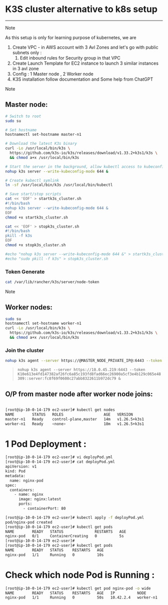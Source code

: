 # K3S cluster alternative to k8s setup

---

> [!NOTE]
>
> As this setup is only for learning purpose of kubernetes, we are

1. Create VPC - in AWS account with 3 Avl Zones and let's go with public subnets only :
   1. Edit inbound rules for Security group in that VPC
1. Create Launch Template for EC2 instance to launch 3 similar instances in 3 avl zone
1. Config : 1 Master node , 2 Worker node
1. K3S installation follow documentation and Some help from ChatGPT

> [!NOTE]
>
> ## Master node:

```sh
# Switch to root
sudo su

# Set hostname
hostnamectl set-hostname master-n1

# Download the latest K3s binary
curl -Lo /usr/local/bin/k3s \
  https://github.com/k3s-io/k3s/releases/download/v1.33.2+k3s1/k3s \
  && chmod a+x /usr/local/bin/k3s

# Start the server in the background, allow kubectl access to kubeconfig
nohup k3s server --write-kubeconfig-mode 644 &

# Create kubectl symlink
ln -sf /usr/local/bin/k3s /usr/local/bin/kubectl

# Save start/stop scripts
cat << 'EOF' > startk3s_cluster.sh
#!/bin/bash
nohup k3s server --write-kubeconfig-mode 644 &
EOF
chmod +x startk3s_cluster.sh

cat << 'EOF' > stopk3s_cluster.sh
#!/bin/bash
pkill -f k3s
EOF
chmod +x stopk3s_cluster.sh

#echo "nohup k3s server --write-kubeconfig-mode 644 &" > startk3s_cluster.sh
#echo "sudo pkill -f k3s" > stopk3s_cluster.sh
```

### Token Generate

```sh
cat /var/lib/rancher/k3s/server/node-token
```

> [!NOTE]
>
> ## Worker nodes:

```sh
sudo su
hostnamectl set-hostname worker-n1
curl -Lo /usr/local/bin/k3s \
  https://github.com/k3s-io/k3s/releases/download/v1.33.2+k3s1/k3s \
  && chmod a+x /usr/local/bin/k3s
```

### Join the cluster

```sh
nohup k3s agent --server https://@MASTER_NODE_PRIVATE_IP@:6443 --token @TOKEN@ &
```

> `nohup k3s agent --server https://10.0.45.219:6443 --token K10e613e4fd147382af26fc6a85c193fd8fad66ec26900a5cf3e4b129c065e48309::server:fc8f69f0608c27abb8322611b972dc79 &`

## O/P from master node after worker node joins:

```bash

[root@ip-10-0-14-179 ec2-user]# kubectl get nodes
NAME        STATUS   ROLES                  AGE   VERSION
master-n1   Ready    control-plane,master   14m   v1.26.5+k3s1
worker-n1   Ready    <none>                 18m   v1.26.5+k3s1
```

# 1 Pod Deployment :

```bash
[root@ip-10-0-14-179 ec2-user]# vi deployPod.yml
[root@ip-10-0-14-179 ec2-user]# cat deployPod.yml
apiVersion: v1
kind: Pod
metadata:
  name: nginx-pod
spec:
  containers:
    - name: nginx
      image: nginx:latest
      ports:
        - containerPort: 80

[root@ip-10-0-14-179 ec2-user]# kubectl apply -f deployPod.yml
pod/nginx-pod created
[root@ip-10-0-14-179 ec2-user]# kubectl get pods
NAME        READY   STATUS              RESTARTS   AGE
nginx-pod   0/1     ContainerCreating   0          5s
[root@ip-10-0-14-179 ec2-user]#
[root@ip-10-0-14-179 ec2-user]# kubectl get pods
NAME        READY   STATUS    RESTARTS   AGE
nginx-pod   1/1     Running   0          10s
```

# Check which node Pod is Running :

```bash
[root@ip-10-0-14-179 ec2-user]# kubectl get pod nginx-pod -o wide
NAME        READY   STATUS    RESTARTS   AGE   IP          NODE        NOMINATED NODE   READINESS GATES
nginx-pod   1/1     Running   0          50s   10.42.2.4   worker-n1   <none>           <none>
```
